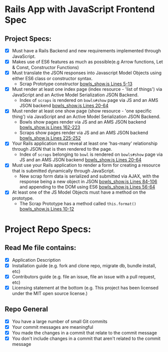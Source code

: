# Rails App with JavaScript Frontend Spec
## Project Specs:
- [x] Must have a Rails Backend and new requirements implemented through JavaScript.
- [x] Makes use of ES6 features as much as possible(e.g Arrow functions, Let & Const, Constructor Functions)
- [x] Must translate the JSON responses into Javascript Model Objects using either ES6 class or constructor syntax.
    * Scrap Prototype constructor
    [bowls_show.js Lines 5-13](https://github.com/dalmaboros/bowls-jquery/blob/master/app/assets/javascripts/bowls_show.js#L5-L13)
- [x] Must render at least one index page (index resource - 'list of things') via JavaScript and an Active Model Serialization JSON Backend.
    * Index of `scraps` is rendered on `bowls#show` page via JS and an AMS JSON backend
    [bowls_show.js Lines 20-64](https://github.com/dalmaboros/bowls-jquery/blob/master/app/assets/javascripts/bowls_show.js#L20-L64)
- [x] Must render at least one show page (show resource - 'one specific thing') via JavaScript and an Active Model Serialization JSON Backend.
    * Bowls show pages render via JS and an AMS JSON backend
    [bowls_show.js Lines 162-223](https://github.com/dalmaboros/bowls-jquery/blob/master/app/assets/javascripts/bowls_show.js#L162-223)
    * Scraps show pages render via JS and an AMS JSON backend
    [bowls_show.js Lines 225-252](https://github.com/dalmaboros/bowls-jquery/blob/master/app/assets/javascripts/bowls_show.js#L225-252)
- [x] Your Rails application must reveal at least one 'has-many' relationship through JSON that is then rendered to the page.
    * Index of `scraps` belonging to `bowl` is rendered on `bowls#show` page via JS and an AMS JSON backend
    [bowls_show.js Lines 20-64](https://github.com/dalmaboros/bowls-jquery/blob/master/app/assets/javascripts/bowls_show.js#L20-L64)
- [x] Must use your Rails application to render a form for creating a resource that is submitted dynamically through JavaScript.
    * New scrap form data is serialized and submitted via AJAX, with the response being a new object in JSON
    [bowls_show.js Lines 84-106](https://github.com/dalmaboros/bowls-jquery/blob/master/app/assets/javascripts/bowls_show.js#L84-106)
    and appending to the DOM using ES6
    [bowls_show.js Lines 56-64](https://github.com/dalmaboros/bowls-jquery/blob/master/app/assets/javascripts/bowls_show.js#L56-64)
- [x] At least one of the JS Model Objects must have a method on the prototype.
    * The Scrap Prototype has a method called `this.format()`
    [bowls_show.js Lines 10-12](https://github.com/dalmaboros/bowls-jquery/blob/master/app/assets/javascripts/bowls_show.js#L10-12)

# Project Repo Specs:
## Read Me file contains:
- [x] Application Description
- [x] Installation guide (e.g. fork and clone repo, migrate db, bundle install, etc)
- [x] Contributors guide (e.g. file an issue, file an issue with a pull request, etc)
- [x] Licensing statement at the bottom (e.g. This project has been licensed under the MIT open source license.)

## Repo General
- [x] You have a large number of small Git commits
- [x] Your commit messages are meaningful
- [x] You made the changes in a commit that relate to the commit message
- [x] You don't include changes in a commit that aren't related to the commit message
